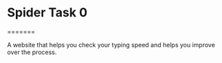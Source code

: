 # Spider Task 0

=======


A website that helps you check your typing speed and helps you improve over the process.
